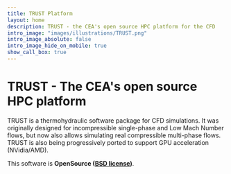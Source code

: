 ```yaml
---
title: TRUST Platform
layout: home
description: TRUST - the CEA's open source HPC platform for the CFD
intro_image: "images/illustrations/TRUST.png"
intro_image_absolute: false
intro_image_hide_on_mobile: true
show_call_box: true
---
```


# TRUST - The CEA's open source HPC platform

TRUST is a thermohydraulic software package for CFD simulations. It was originally designed for incompressible single-phase and Low Mach Number flows, but now also allows simulating real compressible multi-phase flows. TRUST is also being progressively ported to support GPU acceleration (NVidia/AMD).

This software is **OpenSource ([BSD license](https://github.com/cea-trust-platform/trust-code/blob/master/License.txt))**. 
